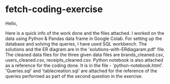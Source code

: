 # fetch-coding-exercise
Hello,

Here is a quick info of the work done and the files attached. 
I worked on the data using Python & Pandas data frame in Google Colab.
For setting up the database and solving the queries, I have used SQL workbench.
The solutions and the ER diagram are in the 'solutions-with-ERdiagaram.pdf' file.
The cleaned data files for the three given data files are brands_cleaned.csv, users_cleaned.csv, receipts_cleaned.csv.
Python notebook is also attached as a reference for the coding done. It is in the file - 'python-notebook.html'.
'Queries.sql' and 'tablecreation.sql' are attached for the reference of the queries performed as part of the second question in the exercise.
